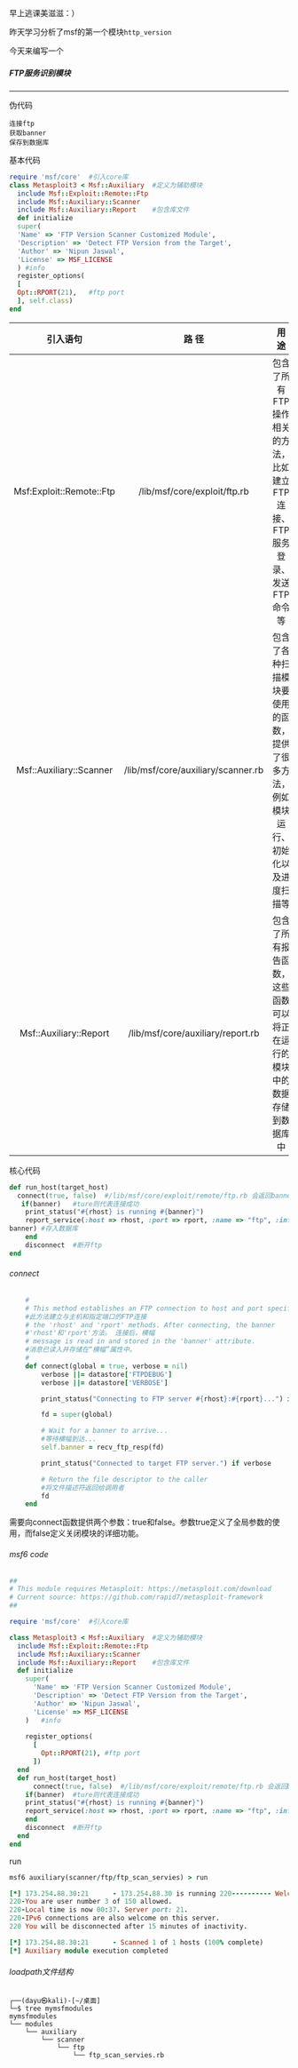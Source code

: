 早上逃课美滋滋：）

昨天学习分析了msf的第一个模块`http_version`

今天来编写一个

##### FTP服务识别模块

------

伪代码

```
连接ftp
获取banner
保存到数据库
```

基本代码

```ruby
require 'msf/core'	#引入core库
class Metasploit3 < Msf::Auxiliary	#定义为辅助模块
  include Msf::Exploit::Remote::Ftp 
  include Msf::Auxiliary::Scanner 
  include Msf::Auxiliary::Report	#包含库文件
  def initialize 
  super( 
  'Name' => 'FTP Version Scanner Customized Module', 
  'Description' => 'Detect FTP Version from the Target', 
  'Author' => 'Nipun Jaswal', 
  'License' => MSF_LICENSE 
  )	#info
  register_options( 
  [ 
  Opt::RPORT(21),	#ftp port
  ], self.class) 
end
```

|         引入语句         |               路 径                |                            用 途                             |
| :----------------------: | :--------------------------------: | :----------------------------------------------------------: |
| Msf:Exploit::Remote::Ftp |    /lib/msf/core/exploit/ftp.rb    | 包含了所有FTP操作相关的方法，比如建立FTP连接、FTP服务登录、发送FTP命令等 |
| Msf::Auxiliary::Scanner  | /lib/msf/core/auxiliary/scanner.rb | 包含了各种扫描模块要使用的函数，提供了很多方法，例如模块运行、初始化以及进度扫描等 |
|  Msf::Auxiliary::Report  | /lib/msf/core/auxiliary/report.rb  | 包含了所有报告函数，这些函数可以将正在运行的模块中的数据存储到数据库中 |

核心代码

```ruby
def run_host(target_host) 
  connect(true, false)	#/lib/msf/core/exploit/remote/ftp.rb 会返回banner到banner变量
   if(banner)	#ture则代表连接成功
  	print_status("#{rhost} is running #{banner}") 
  	report_service(:host => rhost, :port => rport, :name => "ftp", :info => 
banner)	#存入数据库
  	end 
  	disconnect	#断开ftp
end
```

###### connect

```ruby
	#
	# This method establishes an FTP connection to host and port specified by
	#此方法建立与主机和指定端口的FTP连接
	# the 'rhost' and 'rport' methods. After connecting, the banner
	#'rhost'和'rport'方法。 连接后，横幅
	# message is read in and stored in the 'banner' attribute.
	#消息已读入并存储在“横幅”属性中。
	#
	def connect(global = true, verbose = nil)
		verbose ||= datastore['FTPDEBUG']
		verbose ||= datastore['VERBOSE']

        print_status("Connecting to FTP server #{rhost}:#{rport}...") if verbose

        fd = super(global)

        # Wait for a banner to arrive...
		#等待横幅到达...
        self.banner = recv_ftp_resp(fd)

        print_status("Connected to target FTP server.") if verbose

        # Return the file descriptor to the caller
        #将文件描述符返回给调用者
		fd
	end
```

需要向connect函数提供两个参数：true和false。参数true定义了全局参数的使用，而false定义关闭模块的详细功能。

###### msf6 code

```ruby
##
# This module requires Metasploit: https://metasploit.com/download
# Current source: https://github.com/rapid7/metasploit-framework
##

require 'msf/core'	#引入core库

class Metasploit3 < Msf::Auxiliary	#定义为辅助模块
  include Msf::Exploit::Remote::Ftp
  include Msf::Auxiliary::Scanner
  include Msf::Auxiliary::Report	#包含库文件
  def initialize
    super(
      'Name' => 'FTP Version Scanner Customized Module',
      'Description' => 'Detect FTP Version from the Target',
      'Author' => 'Nipun Jaswal',
      'License' => MSF_LICENSE
    )	#info
    
    register_options(
      [
        Opt::RPORT(21),	#ftp port
      ])
  end
  def run_host(target_host)
      connect(true, false)	#/lib/msf/core/exploit/remote/ftp.rb 会返回banner到banner变量
    if(banner)	#ture则代表连接成功
    print_status("#{rhost} is running #{banner}")
    report_service(:host => rhost, :port => rport, :name => "ftp", :info =>banner)	#存入数据库
    end
    disconnect	#断开ftp
  end
end
```

run

```ruby
msf6 auxiliary(scanner/ftp/ftp_scan_servies) > run

[*] 173.254.88.30:21      - 173.254.88.30 is running 220---------- Welcome to Pure-FTPd [privsep] [TLS] ----------
220-You are user number 3 of 150 allowed.
220-Local time is now 00:37. Server port: 21.
220-IPv6 connections are also welcome on this server.
220 You will be disconnected after 15 minutes of inactivity.

[*] 173.254.88.30:21      - Scanned 1 of 1 hosts (100% complete)
[*] Auxiliary module execution completed
```

###### loadpath文件结构

```shell
┌──(dayu㉿kali)-[~/桌面]
└─$ tree mymsfmodules 
mymsfmodules
└── modules
    └── auxiliary
        └── scanner
            └── ftp
                └── ftp_scan_servies.rb
```































